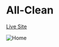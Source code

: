 # All-Clean

[Live Site](https://theallclean.com/)

![Home](https://user-images.githubusercontent.com/45326654/147925632-a633989c-2c1a-404a-b80f-f64a68008ec3.jpg)
